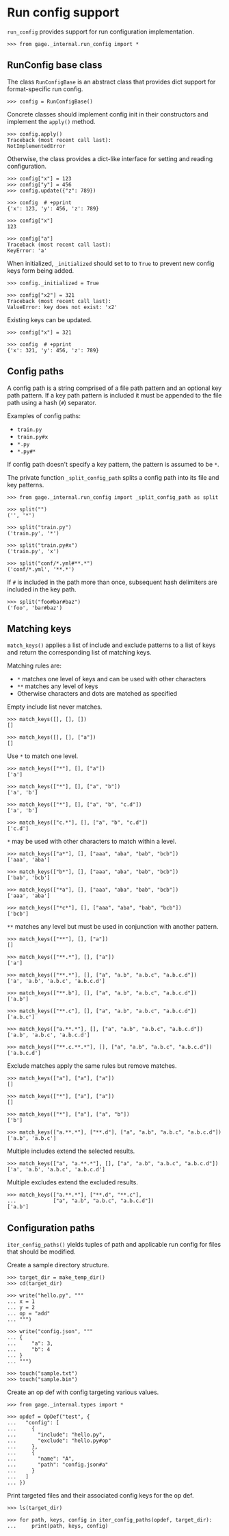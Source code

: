 # Run config support

`run_config` provides support for run configuration implementation.

    >>> from gage._internal.run_config import *

## RunConfig base class

The class `RunConfigBase` is an abstract class that provides dict
support for format-specific run config.

    >>> config = RunConfigBase()

Concrete classes should implement config init in their constructors and
implement the `apply()` method.

    >>> config.apply()
    Traceback (most recent call last):
    NotImplementedError

Otherwise, the class provides a dict-like interface for setting and
reading configuration.

    >>> config["x"] = 123
    >>> config["y"] = 456
    >>> config.update({"z": 789})

    >>> config  # +pprint
    {'x': 123, 'y': 456, 'z': 789}

    >>> config["x"]
    123

    >>> config["a"]
    Traceback (most recent call last):
    KeyError: 'a'

When initialized, `_initialized` should set to to `True` to prevent new
config keys form being added.

    >>> config._initialized = True

    >>> config["x2"] = 321
    Traceback (most recent call last):
    ValueError: key does not exist: 'x2'

Existing keys can be updated.

    >>> config["x"] = 321

    >>> config  # +pprint
    {'x': 321, 'y': 456, 'z': 789}


## Config paths

A config path is a string comprised of a file path pattern and an
optional key path pattern. If a key path pattern is included it must be
appended to the file path using a hash (`#`) separator.

Examples of config paths:

- `train.py`
- `train.py#x`
- `*.py`
- `*.py#*`

If config path doesn't specify a key pattern, the pattern is assumed to
be `*`.

The private function `_split_config_path` splits a config path into its
file and key patterns.

    >>> from gage._internal.run_config import _split_config_path as split

    >>> split("")
    ('', '*')

    >>> split("train.py")
    ('train.py', '*')

    >>> split("train.py#x")
    ('train.py', 'x')

    >>> split("conf/*.yml#**.*")
    ('conf/*.yml', '**.*')

If `#` is included in the path more than once, subsequent hash
delimiters are included in the key path.

    >>> split("foo#bar#baz")
    ('foo', 'bar#baz')

## Matching keys

`match_keys()` applies a list of include and exclude patterns to a list
of keys and return the corresponding list of matching keys.

Matching rules are:

- `*` matches one level of keys and can be used with other characters
- `**` matches any level of keys
- Otherwise characters and dots are matched as specified

Empty include list never matches.

    >>> match_keys([], [], [])
    []

    >>> match_keys([], [], ["a"])
    []

Use `*` to match one level.

    >>> match_keys(["*"], [], ["a"])
    ['a']

    >>> match_keys(["*"], [], ["a", "b"])
    ['a', 'b']

    >>> match_keys(["*"], [], ["a", "b", "c.d"])
    ['a', 'b']

    >>> match_keys(["c.*"], [], ["a", "b", "c.d"])
    ['c.d']

`*` may be used with other characters to match within a level.

    >>> match_keys(["a*"], [], ["aaa", "aba", "bab", "bcb"])
    ['aaa', 'aba']

    >>> match_keys(["b*"], [], ["aaa", "aba", "bab", "bcb"])
    ['bab', 'bcb']

    >>> match_keys(["*a"], [], ["aaa", "aba", "bab", "bcb"])
    ['aaa', 'aba']

    >>> match_keys(["*c*"], [], ["aaa", "aba", "bab", "bcb"])
    ['bcb']

`**` matches any level but must be used in conjunction with another
pattern.

    >>> match_keys(["**"], [], ["a"])
    []

    >>> match_keys(["**.*"], [], ["a"])
    ['a']

    >>> match_keys(["**.*"], [], ["a", "a.b", "a.b.c", "a.b.c.d"])
    ['a', 'a.b', 'a.b.c', 'a.b.c.d']

    >>> match_keys(["**.b"], [], ["a", "a.b", "a.b.c", "a.b.c.d"])
    ['a.b']

    >>> match_keys(["**.c"], [], ["a", "a.b", "a.b.c", "a.b.c.d"])
    ['a.b.c']

    >>> match_keys(["a.**.*"], [], ["a", "a.b", "a.b.c", "a.b.c.d"])
    ['a.b', 'a.b.c', 'a.b.c.d']

    >>> match_keys(["**.c.**.*"], [], ["a", "a.b", "a.b.c", "a.b.c.d"])
    ['a.b.c.d']

Exclude matches apply the same rules but remove matches.

    >>> match_keys(["a"], ["a"], ["a"])
    []

    >>> match_keys(["*"], ["a"], ["a"])
    []

    >>> match_keys(["*"], ["a"], ["a", "b"])
    ['b']

    >>> match_keys(["a.**.*"], ["**.d"], ["a", "a.b", "a.b.c", "a.b.c.d"])
    ['a.b', 'a.b.c']

Multiple includes extend the selected results.

    >>> match_keys(["a", "a.**.*"], [], ["a", "a.b", "a.b.c", "a.b.c.d"])
    ['a', 'a.b', 'a.b.c', 'a.b.c.d']

Multiple excludes extend the excluded results.

    >>> match_keys(["a.**.*"], ["**.d", "**.c"],
    ...            ["a", "a.b", "a.b.c", "a.b.c.d"])
    ['a.b']

## Configuration paths

`iter_config_paths()` yields tuples of path and applicable run config
for files that should be modified.

Create a sample directory structure.

    >>> target_dir = make_temp_dir()
    >>> cd(target_dir)

    >>> write("hello.py", """
    ... x = 1
    ... y = 2
    ... op = "add"
    ... """)

    >>> write("config.json", """
    ... {
    ...     "a": 3,
    ...     "b": 4
    ... }
    ... """)

    >>> touch("sample.txt")
    >>> touch("sample.bin")

Create an op def with config targeting various values.

    >>> from gage._internal.types import *

    >>> opdef = OpDef("test", {
    ...   "config": [
    ...     {
    ...       "include": "hello.py",
    ...       "exclude": "hello.py#op"
    ...     },
    ...     {
    ...       "name": "A",
    ...       "path": "config.json#a"
    ...     }
    ...   ]
    ... })

Print targeted files and their associated config keys for the op def.

    >>> ls(target_dir)

    >>> for path, keys, config in iter_config_paths(opdef, target_dir):
    ...     print(path, keys, config)
